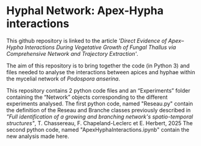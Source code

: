 # Hyphal Network: Apex-Hypha interactions

This github repository is linked to the article *'Direct Evidence of Apex–Hypha Interactions During Vegetative Growth of Fungal Thallus via Comprehensive Network and Trajectory Extraction'*.

The aim of this repository is to bring together the code (in Python 3) and files needed to analyse the interactions between apices and hyphae within the mycelial network of *Podospora anserina*.

This repository contains 2 python code files and an “Experiments” folder containing the “Network” objects corresponding to the different experiments analysed.
The first python code, named "Reseau.py" contain the definition of the Reseau and Branche classes previously described in *"Full identification of a growing and branching network's spatio-temporal structures"*, T. Chassereau, F. Chapeland-Leclerc et E. Herbert, 2025
The second python code, named "ApexHyphaInteractions.ipynb" contain the new analysis made here.
